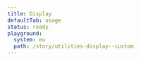 ```yaml
---
title: Display
defaultTab: usage
status: ready
playground:
  system: eu
  path: /story/utilities-display--custom
---
```

